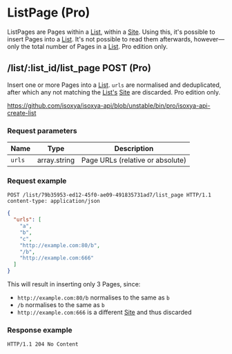 # ListPage (Pro)

ListPages are Pages within a [List](List.md), within a [Site](Site.md). Using this, it's possible to insert Pages into a [List](List.md). It's not possible to read them afterwards, however—only the total number of Pages in a [List](List.md). Pro edition only.


## /list/:list_id/list_page POST (Pro)

Insert one or more Pages into a [List](List.md). `urls` are normalised and deduplicated, after which any not matching the [List's](List.md) [Site](Site.md) are discarded. Pro edition only.

https://github.com/isoxya/isoxya-api/blob/unstable/bin/pro/isoxya-api-create-list  

### Request parameters

| Name   | Type         | Description                      |
|--------|--------------|----------------------------------|
| `urls` | array.string | Page URLs (relative or absolute) |

### Request example

```http
POST /list/79b35953-ed12-45f0-ae09-491835731ad7/list_page HTTP/1.1
content-type: application/json
```

```json
{
  "urls": [
    "a",
    "b",
    "c",
    "http://example.com:80/b",
    "/b",
    "http://example.com:666"
  ]
}
```

This will result in inserting only 3 Pages, since:

- `http://example.com:80/b` normalises to the same as `b`
- `/b` normalises to the same as `b`
- `http://example.com:666` is a different [Site](Site.md) and thus discarded

### Response example

```http
HTTP/1.1 204 No Content
```
